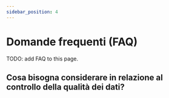 ```yaml
---
sidebar_position: 4
---
```


# Domande frequenti (FAQ)

TODO: add FAQ to this page.

## Cosa bisogna considerare in relazione al controllo della qualità dei dati?  <!-- Non modificare questo titolo! -->
